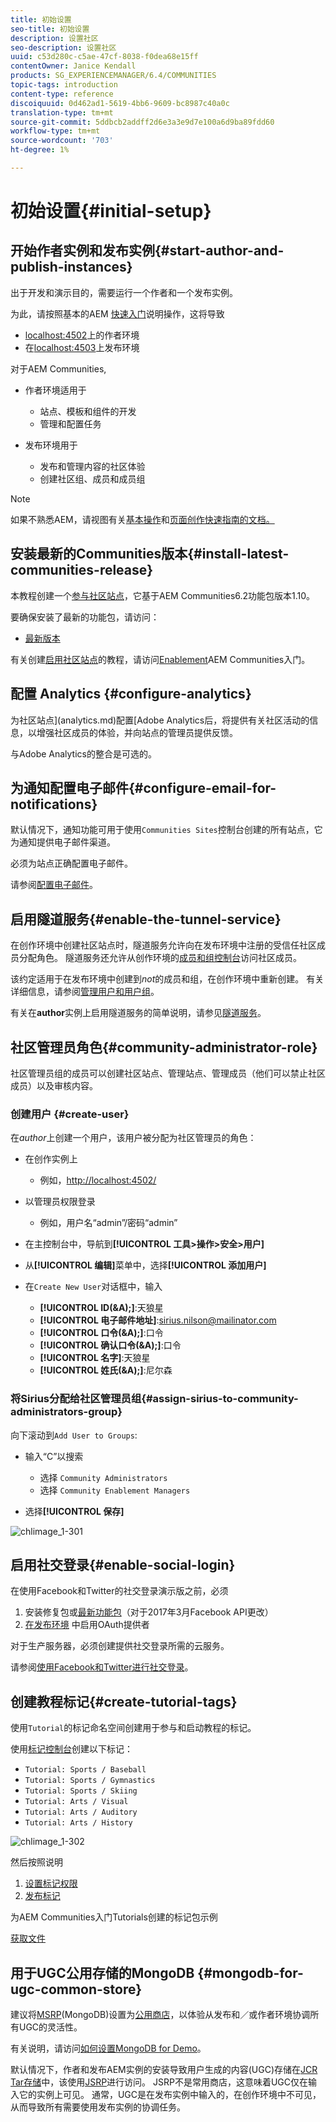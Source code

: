 ```yaml
---
title: 初始设置
seo-title: 初始设置
description: 设置社区
seo-description: 设置社区
uuid: c53d280c-c5ae-47cf-8038-f0dea68e15ff
contentOwner: Janice Kendall
products: SG_EXPERIENCEMANAGER/6.4/COMMUNITIES
topic-tags: introduction
content-type: reference
discoiquuid: 0d462ad1-5619-4bb6-9609-bc8987c40a0c
translation-type: tm+mt
source-git-commit: 5ddbcb2addff2d6e3a3e9d7e100a6d9ba89fdd60
workflow-type: tm+mt
source-wordcount: '703'
ht-degree: 1%

---
```



# 初始设置{#initial-setup}

## 开始作者实例和发布实例{#start-author-and-publish-instances}

出于开发和演示目的，需要运行一个作者和一个发布实例。

为此，请按照基本的AEM [快速入门](../../help/sites-deploying/deploy.md#getting-started)说明操作，这将导致

* [localhost:4502](http://localhost:4502/)上的作者环境
* 在[localhost:4503](http://localhost:4503/)上发布环境

对于AEM Communities,

* 作者环境适用于

   * 站点、模板和组件的开发
   * 管理和配置任务

* 发布环境用于

   * 发布和管理内容的社区体验
   * 创建社区组、成员和成员组

>[!NOTE]
>
>如果不熟悉AEM，请视图有关[基本操作](../../help/sites-authoring/basic-handling.md)和[页面创作快速指南的文档。](../../help/sites-authoring/qg-page-authoring.md)

## 安装最新的Communities版本{#install-latest-communities-release}

本教程创建一个[参与社区站点](overview.md#engagement-community)，它基于AEM Communities6.2功能包版本1.10。

要确保安装了最新的功能包，请访问：

* [最新版本](deploy-communities.md#latest-releases)

有关创建[启用社区站点](overview.md#enablement-community)的教程，请访问[Enablement](getting-started-enablement.md)AEM Communities入门。

## 配置 Analytics {#configure-analytics}

为社区站点](analytics.md)配置[Adobe Analytics后，将提供有关社区活动的信息，以增强社区成员的体验，并向站点的管理员提供反馈。

与Adobe Analytics的整合是可选的。

## 为通知配置电子邮件{#configure-email-for-notifications}

默认情况下，通知功能可用于使用`Communities Sites`控制台创建的所有站点，它为通知提供电子邮件渠道。

必须为站点正确配置电子邮件。

请参阅[配置电子邮件](email.md)。

## 启用隧道服务{#enable-the-tunnel-service}

在创作环境中创建社区站点时，隧道服务允许向在发布环境中注册的受信任社区成员分配角色。 隧道服务还允许从创作环境的[成员和组控制台](members.md)访问社区成员。

该约定适用于在发布环境中创建到&#x200B;*not*&#x200B;的成员和组，在创作环境中重新创建。 有关详细信息，请参阅[管理用户和用户组](users.md)。

有关在&#x200B;**author**&#x200B;实例上启用隧道服务的简单说明，请参见[隧道服务](deploy-communities.md#tunnel-service-on-author)。

## 社区管理员角色{#community-administrator-role}

社区管理员组的成员可以创建社区站点、管理站点、管理成员（他们可以禁止社区成员）以及审核内容。

### 创建用户 {#create-user}

在&#x200B;*author*&#x200B;上创建一个用户，该用户被分配为社区管理员的角色：

* 在创作实例上

   * 例如，[http://localhost:4502/](http://localhost:4503/)

* 以管理员权限登录

   * 例如，用户名“admin”/密码“admin”

* 在主控制台中，导航到&#x200B;**[!UICONTROL 工具>操作>安全>用户]**
* 从&#x200B;**[!UICONTROL 编辑]**&#x200B;菜单中，选择&#x200B;**[!UICONTROL 添加用户]**

* 在`Create New User`对话框中，输入

   * **[!UICONTROL ID(&amp;A);]**:天狼星
   * **[!UICONTROL 电子邮件地址]**:sirius.nilson@mailinator.com
   * **[!UICONTROL 口令(&amp;A);]**:口令
   * **[!UICONTROL 确认口令(&amp;A);]**:口令
   * **[!UICONTROL 名字]**:天狼星
   * **[!UICONTROL 姓氏(&amp;A);]**:尼尔森

### 将Sirius分配给社区管理员组{#assign-sirius-to-community-administrators-group}

向下滚动到`Add User to Groups`:

* 输入“C”以搜索

   * 选择 `Community Administrators`
   * 选择 `Community Enablement Managers`

* 选择&#x200B;**[!UICONTROL 保存]**

![chlimage_1-301](assets/chlimage_1-301.png)

## 启用社交登录{#enable-social-login}

在使用Facebook和Twitter的社交登录演示版之前，必须

1. 安装修复包或[最新功能包](deploy-communities.md#latestfeaturepack)（对于2017年3月Facebook API更改）
1. [在发布环境](social-login.md#adobe-granite-oauth-authentication-handler) 中启用OAuth提供者

对于生产服务器，必须创建提供社交登录所需的云服务。

请参阅[使用Facebook和Twitter进行社交登录](social-login.md)。

## 创建教程标记{#create-tutorial-tags}

使用`Tutorial`的标记命名空间创建用于参与和启动教程的标记。

使用[标记控制台](../../help/sites-administering/tags.md#tagging-console)创建以下标记：

* `Tutorial: Sports / Baseball`
* `Tutorial: Sports / Gymnastics`
* `Tutorial: Sports / Skiing`
* `Tutorial: Arts / Visual`
* `Tutorial: Arts / Auditory`
* `Tutorial: Arts / History`

![chlimage_1-302](assets/chlimage_1-302.png)

然后按照说明

1. [设置标记权限](../../help/sites-administering/tags.md#setting-tag-permissions)
1. [发布标记](../../help/sites-administering/tags.md#publishing-tags)

为AEM Communities入门Tutorials创建的标记包示例

[获取文件](assets/tutorial_tags-v63.zip)

## 用于UGC公用存储的MongoDB {#mongodb-for-ugc-common-store}

建议将[MSRP](msrp.md)(MongoDB)设置为[公用商店](working-with-srp.md)，以体验从发布和／或作者环境协调所有UGC的灵活性。

有关说明，请访问[如何设置MongoDB for Demo](demo-mongo.md)。

默认情况下，作者和发布AEM实例的安装导致用户生成的内容(UGC)存储在[JCR Tar存储](../../help/sites-deploying/platform.md)中，该使用[JSRP](jsrp.md)进行访问。 JSRP不是常用商店，这意味着UGC仅在输入它的实例上可见。 通常，UGC是在发布实例中输入的，在创作环境中不可见，从而导致所有需要使用发布实例的协调任务。